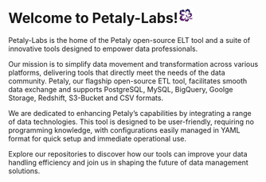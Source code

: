 # Welcome to Petaly-Labs!![](https://raw.githubusercontent.com/petaly-labs/.github/main/profile/petaly_favicon_small.png)

Petaly-Labs is the home of the Petaly open-source ELT tool and a suite of innovative tools designed to empower data professionals.

Our mission is to simplify data movement and transformation across various platforms, delivering tools that directly meet the needs of the data community. Petaly, our flagship open-source ETL tool, facilitates smooth data exchange and supports PostgreSQL, MySQL, BigQuery, Goolge Storage, Redshift, S3-Bucket and CSV formats.

We are dedicated to enhancing Petaly’s capabilities by integrating a range of data technologies. This tool is designed to be user-friendly, requiring no programming knowledge, with configurations easily managed in YAML format for quick setup and immediate operational use.

Explore our repositories to discover how our tools can improve your data handling efficiency and join us in shaping the future of data management solutions.

